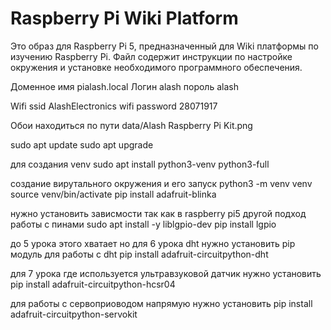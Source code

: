 # Raspberry Pi Wiki Platform

Это образ для Raspberry Pi 5, предназначенный для Wiki платформы по изучению Raspberry Pi. Файл содержит инструкции по настройке окружения и установке необходимого программного обеспечения.

Доменное имя pialash.local
Логин alash
пороль alash

Wifi ssid AlashElectronics
wifi password 28071917

Обои находиться по пути
data/Alash Raspberry Pi Kit.png

sudo apt update
sudo apt upgrade

для создания venv
sudo apt install python3-venv python3-full

создание вирутального окружения и его запуск
python3 -m venv venv
source venv/bin/activate
pip install adafruit-blinka

нужно установить зависмости так как в raspberry pi5  другой подход работы с пинами
sudo apt install -y liblgpio-dev
pip install lgpio

до 5 урока этого хватает но для 6 урока dht нужно установить pip модуль для работы с dht
pip install adafruit-circuitpython-dht

для 7 урока где используется ультравзуковой датчик нужно установить
pip install adafruit-circuitpython-hcsr04

для работы с сервоприоводом напрямую нужно установить
pip install adafruit-circuitpython-servokit

